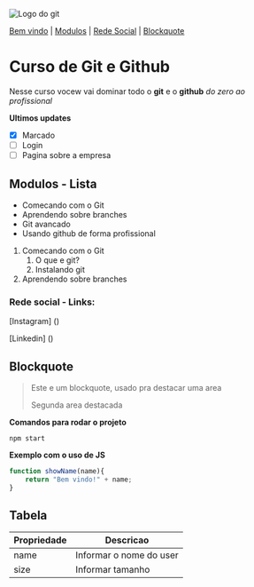 ![Logo do git]()

[Bem vindo](#curso-de-git-e-github) |
[Modulos](#modulos---lista) |
[Rede Social](#rede-social---links) |
[Blockquote](#blockquote) 

# Curso de Git e Github 

Nesse curso vocew vai dominar todo o **git** e o  **github** _do zero ao profissional_ 

**Ultimos updates**

- [x] Marcado
- [ ] Login
- [ ] Pagina sobre a empresa

## Modulos - Lista

* Comecando com o Git
* Aprendendo sobre branches
* Git avancado
* Usando github de forma profissional

1. Comecando com o Git
   1. O que e git?
   2. Instalando git
2. Aprendendo sobre branches


### Rede social - Links:

[Instagram] ()

[Linkedin] ()

## Blockquote

>Este e um blockquote, usado pra destacar uma area
>
>Segunda area destacada

**Comandos para rodar o projeto**

```
npm start
```
**Exemplo com o uso de JS**


```js
function showName(name){
    return "Bem vindo!" + name;
}
```


## Tabela

Propriedade | Descricao
----------- | ---------
name | Informar o nome do user
size | Informar tamanho
